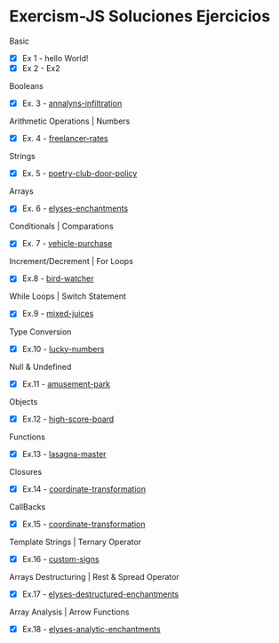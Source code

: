# Exercism-JS Soluciones Ejercicios

Basic

- [x] Ex 1  - hello World!
- [x] Ex 2  - Ex2

Booleans

- [x]  Ex. 3 - [annalyns-infiltration](https://exercism.org/tracks/javascript/exercises/annalyns-infiltration)

Arithmetic Operations | Numbers

- [x]  Ex. 4 -  [freelancer-rates](https://exercism.org/tracks/javascript/exercises/freelancer-rates)

Strings

- [x]  Ex. 5 - [poetry-club-door-policy](https://exercism.org/tracks/javascript/exercises/poetry-club-door-policy)

Arrays

- [x]  Ex. 6 - [elyses-enchantments](https://exercism.org/tracks/javascript/exercises/elyses-enchantments)

Conditionals | Comparations

- [x]  Ex. 7 - [vehicle-purchase](https://exercism.org/tracks/javascript/exercises/vehicle-purchase)

Increment/Decrement | For Loops

- [x]  Ex.8 - [bird-watcher](https://exercism.org/tracks/javascript/exercises/bird-watcher)

While Loops | Switch Statement

- [x]  Ex.9 - [mixed-juices](https://exercism.org/tracks/javascript/exercises/mixed-juices)

Type Conversion

- [x]  Ex.10 - [lucky-numbers](https://exercism.org/tracks/javascript/exercises/lucky-numbers)

Null & Undefined

- [x]  Ex.11 - [amusement-park](https://exercism.org/tracks/javascript/exercises/amusement-park)

Objects

- [x]  Ex.12 - [high-score-board](https://exercism.org/tracks/javascript/exercises/high-score-board)

Functions

- [x]  Ex.13 - [lasagna-master](https://exercism.org/tracks/javascript/exercises/lasagna-master)

Closures

- [x]  Ex.14 - [coordinate-transformation](https://exercism.org/tracks/javascript/exercises/coordinate-transformation)

CallBacks

- [x]  Ex.15 - [coordinate-transformation](https://exercism.org/tracks/javascript/exercises/fruit-picker)

Template Strings | Ternary Operator

- [x]  Ex.16 - [custom-signs](https://exercism.org/tracks/javascript/exercises/custom-signs)

Arrays Destructuring | Rest & Spread Operator

- [x]  Ex.17 - [elyses-destructured-enchantments](https://exercism.org/tracks/javascript/exercises/elyses-destructured-enchantments)

Array Analysis | Arrow Functions

- [x]  Ex.18 - [elyses-analytic-enchantments](https://exercism.org/tracks/javascript/exercises/elyses-analytic-enchantments)
